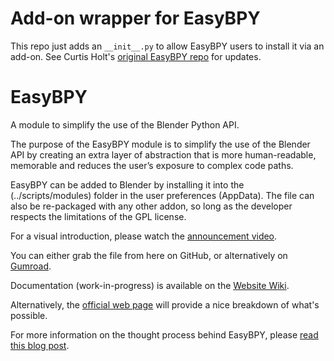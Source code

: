 # Add-on wrapper for EasyBPY

This repo just adds an `__init__.py` to allow EasyBPY users to install it via an add-on.
See Curtis Holt's [original EasyBPY repo](https://github.com/curtisjamesholt/EasyBPY) for updates.

# EasyBPY
A module to simplify the use of the Blender Python API.

The purpose of the EasyBPY module is to simplify the use of the Blender API by creating an extra layer of abstraction that is more human-readable, memorable and reduces the user’s exposure to complex code paths.

EasyBPY can be added to Blender by installing it into the (../scripts/modules) folder in the user preferences (AppData). The file can also be re-packaged with any other addon, so long as the developer respects the limitations of the GPL license.

For a visual introduction, please watch the [announcement video](https://www.youtube.com/watch?v=ybnapDe4-Ts).

You can either grab the file from here on GitHub, or alternatively on [Gumroad](https://gumroad.com/l/easybpy).

Documentation (work-in-progress) is available on the [Website Wiki](https://curtisholt.online/wiki/easybpy).

Alternatively, the [official web page](https://curtisholt.online/easybpy) will provide a nice breakdown of what's possible.

For more information on the thought process behind EasyBPY, please [read this blog post](https://curtisholt.online/blog/easybpy).
